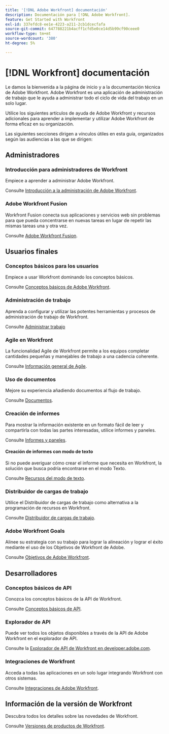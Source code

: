 ```yaml
---
title: '[!DNL Adobe Workfront] documentación'
description: Documentación para [!DNL Adobe Workfront].
feature: Get Started with Workfront
exl-id: 337efdc8-ee1e-4223-a211-2cb1dcecfafa
source-git-commit: 647788221b4acff1cfd5e0ce14d5b99cf90ceee0
workflow-type: tm+mt
source-wordcount: '380'
ht-degree: 5%

---
```


# [!DNL Workfront] documentación

Le damos la bienvenida a la página de inicio y a la documentación técnica de Adobe Workfront. Adobe Workfront es una aplicación de administración de trabajo que le ayuda a administrar todo el ciclo de vida del trabajo en un solo lugar.

Utilice los siguientes artículos de ayuda de Adobe Workfront y recursos adicionales para aprender a implementar y utilizar Adobe Workfront de forma eficaz en su organización.

Las siguientes secciones dirigen a vínculos útiles en esta guía, organizados según las audiencias a las que se dirigen:

## Administradores

### Introducción para administradores de Workfront

Empiece a aprender a administrar Adobe Workfront.

Consulte [Introducción a la administración de Adobe Workfront](/help/quicksilver/administration-and-setup/get-started-wf-administration/get-started-with-wf-administration.md).

### Adobe Workfront Fusion

Workfront Fusion conecta sus aplicaciones y servicios web sin problemas para que pueda concentrarse en nuevas tareas en lugar de repetir las mismas tareas una y otra vez.

Consulte [Adobe Workfront Fusion](/help/quicksilver/workfront-fusion/workfront-fusion-2.md).

## Usuarios finales

### Conceptos básicos para los usuarios

Empiece a usar Workfront dominando los conceptos básicos.

Consulte [Conceptos básicos de Adobe Workfront](/help/quicksilver/workfront-basics/workfront-basics.md).

### Administración de trabajo

Aprenda a configurar y utilizar las potentes herramientas y procesos de administración de trabajo de Workfront.

Consulte [Administrar trabajo](/help/quicksilver/manage-work/manage-work.md)


### Agile en Workfront

La funcionalidad Agile de Workfront permite a los equipos completar cantidades pequeñas y manejables de trabajo a una cadencia coherente.

Consulte [Información general de Agile](/help/quicksilver/agile/agile-overview.md).

### Uso de documentos

Mejore su experiencia añadiendo documentos al flujo de trabajo.

Consulte [Documentos](/help/quicksilver/documents/documents-overview.md).

### Creación de informes

Para mostrar la información existente en un formato fácil de leer y compartirla con todas las partes interesadas, utilice informes y paneles.

Consulte [Informes y paneles](/help/quicksilver/reports-and-dashboards/reports-and-dashboards-overview.md).

#### Creación de informes con modo de texto

Si no puede averiguar cómo crear el informe que necesita en Workfront, la solución que busca podría encontrarse en el modo Texto.

Consulte [Recursos del modo de texto](/help/quicksilver/reports-and-dashboards/reports/text-mode/text-mode-resources.md).

### Distribuidor de cargas de trabajo

Utilice el Distribuidor de cargas de trabajo como alternativa a la programación de recursos en Workfront.

Consulte [Distribuidor de cargas de trabajo](/help/quicksilver/resource-mgmt/workload-balancer/workload-balancer.md).

### Adobe Workfront Goals

Alinee su estrategia con su trabajo para lograr la alineación y lograr el éxito mediante el uso de los Objetivos de Workfront de Adobe.

Consulte [Objetivos de Adobe Workfront](/help/quicksilver/workfront-goals/workfront-goals.md).

## Desarrolladores

### Conceptos básicos de API

Conozca los conceptos básicos de la API de Workfront.

Consulte [Conceptos básicos de API](/help/quicksilver/wf-api/general/api-basics.md).

### Explorador de API

Puede ver todos los objetos disponibles a través de la API de Adobe Workfront en el explorador de API.

Consulte la [Explorador de API de Workfront en developer.adobe.com](https://developer.adobe.com/workfront/api-explorer/).

### Integraciones de Workfront

Acceda a todas las aplicaciones en un solo lugar integrando Workfront con otros sistemas.

Consulte [Integraciones de Adobe Workfront](/help/quicksilver/workfront-integrations-and-apps/workfront-integrations.md).

## Información de la versión de Workfront

Descubra todos los detalles sobre las novedades de Workfront.

Consulte [Versiones de productos de Workfront](/help/quicksilver/product-announcements/product-releases/product-releases.md).